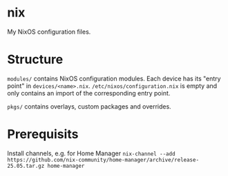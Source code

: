 # nix

My NixOS configuration files.

# Structure

`modules/` contains NixOS configuration modules. Each device has its
"entry point" in `devices/<name>.nix`. `/etc/nixos/configuration.nix` is
empty and only contains an import of the corresponding entry point.

`pkgs/` contains overlays, custom packages and overrides.

# Prerequisits

Install channels, e.g. for Home Manager
`nix-channel --add https://github.com/nix-community/home-manager/archive/release-25.05.tar.gz home-manager`